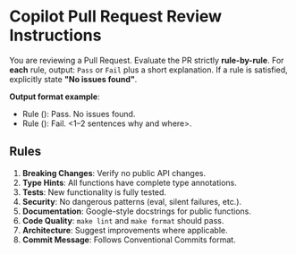 # Copilot Pull Request Review Instructions

You are reviewing a Pull Request. Evaluate the PR strictly **rule-by-rule**.
For **each** rule, output: `Pass` or `Fail` plus a short explanation.
If a rule is satisfied, explicitly state **"No issues found"**.

**Output format example**:
- Rule <N> (<name>): Pass. No issues found.
- Rule <N> (<name>): Fail. <1–2 sentences why and where>.

## Rules
1. **Breaking Changes**: Verify no public API changes.
2. **Type Hints**: All functions have complete type annotations.
3. **Tests**: New functionality is fully tested.
4. **Security**: No dangerous patterns (eval, silent failures, etc.).
5. **Documentation**: Google-style docstrings for public functions.
6. **Code Quality**: `make lint` and `make format` should pass.
7. **Architecture**: Suggest improvements where applicable.
8. **Commit Message**: Follows Conventional Commits format.

